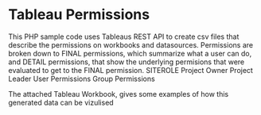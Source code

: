 # Tableau Permissions
This PHP sample code uses Tableaus REST API to create csv files that describe the permissions on workbooks and datasources. Permissions are broken down to FINAL permissions, which summarize what a user can do, and DETAIL permissions, that show the underlying permisions that were evaluated to get to the FINAL permission. 
SITEROLE
Project Owner
Project Leader
User Permissions
Group Permissions

The attached Tableau Workbook, gives some examples of how this generated data can be vizulised
